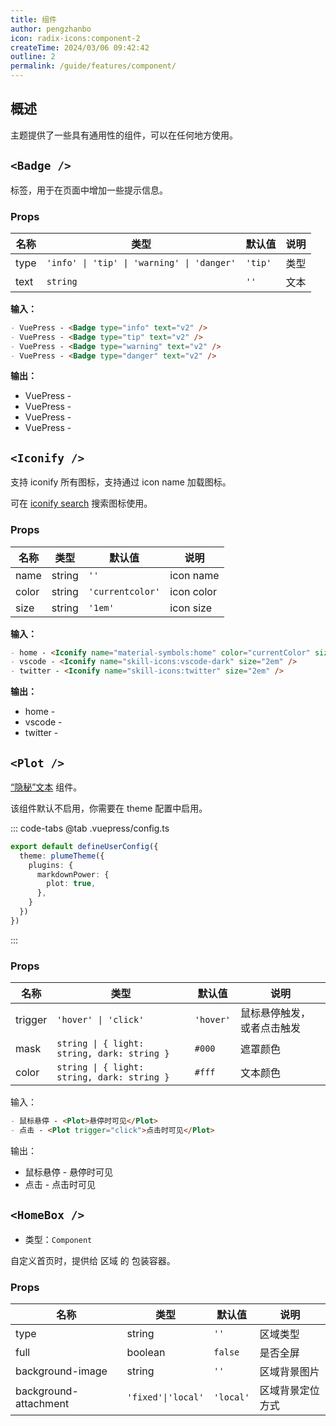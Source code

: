 ```yaml
---
title: 组件
author: pengzhanbo
icon: radix-icons:component-2
createTime: 2024/03/06 09:42:42
outline: 2
permalink: /guide/features/component/
---
```


## 概述

主题提供了一些具有通用性的组件，可以在任何地方使用。

## `<Badge />` <Badge type="tip" text="badge" />

标签，用于在页面中增加一些提示信息。

### Props

| 名称 | 类型                                       | 默认值  | 说明 |
| ---- | ------------------------------------------ | ------- | ---- |
| type | `'info' \| 'tip' \| 'warning' \| 'danger'` | `'tip'` | 类型 |
| text | `string`                                   | `''`    | 文本 |

**输入：**

```md
- VuePress - <Badge type="info" text="v2" />
- VuePress - <Badge type="tip" text="v2" />
- VuePress - <Badge type="warning" text="v2" />
- VuePress - <Badge type="danger" text="v2" />
```

**输出：**

- VuePress - <Badge type="info" text="v2" />
- VuePress - <Badge type="tip" text="v2" />
- VuePress - <Badge type="warning" text="v2" />
- VuePress - <Badge type="danger" text="v2" />

## `<Iconify />`

支持 iconify 所有图标，支持通过 icon name 加载图标。

可在 [iconify search](https://icon-sets.iconify.design/) 搜索图标使用。

### Props

| 名称  | 类型   | 默认值           | 说明       |
| ----- | ------ | ---------------- | ---------- |
| name  | string | `''`             | icon name  |
| color | string | `'currentcolor'` | icon color |
| size  | string | `'1em'`          | icon size  |

**输入：**

```md
- home - <Iconify name="material-symbols:home" color="currentColor" size="1em" />
- vscode - <Iconify name="skill-icons:vscode-dark" size="2em" />
- twitter - <Iconify name="skill-icons:twitter" size="2em" />
```

**输出：**

- home - <Iconify name="material-symbols:home" color="currentColor" size="1em" />
- vscode - <Iconify name="skill-icons:vscode-dark" size="2em" />
- twitter - <Iconify name="skill-icons:twitter" size="2em" />

## `<Plot />`

[“隐秘”文本](/guide/markdown/advance/#隐秘-文本) 组件。

该组件默认不启用，你需要在 theme 配置中启用。

::: code-tabs
@tab .vuepress/config.ts

```ts
export default defineUserConfig({
  theme: plumeTheme({
    plugins: {
      markdownPower: {
        plot: true,
      },
    }
  })
})
```

:::

### Props

| 名称    | 类型                                        | 默认值    | 说明                       |
| ------- | ------------------------------------------- | --------- | -------------------------- |
| trigger | `'hover' \| 'click'`                        | `'hover'` | 鼠标悬停触发，或者点击触发 |
| mask    | `string \| { light: string, dark: string }` | `#000`    | 遮罩颜色                   |
| color   | `string \| { light: string, dark: string }` | `#fff`    | 文本颜色                   |

输入：

```md
- 鼠标悬停 - <Plot>悬停时可见</Plot>
- 点击 - <Plot trigger="click">点击时可见</Plot>
```

输出：

- 鼠标悬停 - <Plot>悬停时可见</Plot>
- 点击 - <Plot trigger="click">点击时可见</Plot>

## `<HomeBox />`

- 类型：`Component`

自定义首页时，提供给 区域 的 包装容器。

### Props

| 名称                  | 类型               | 默认值    | 说明             |
| --------------------- | ------------------ | --------- | ---------------- |
| type                  | string             | `''`      | 区域类型         |
| full                  | boolean            | `false`   | 是否全屏         |
| background-image      | string             | `''`      | 区域背景图片     |
| background-attachment | `'fixed'\|'local'` | `'local'` | 区域背景定位方式 |

